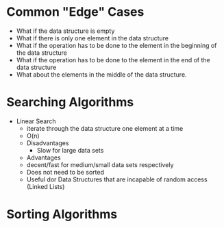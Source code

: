 # Common "Edge" Cases

- What if the data structure is empty
- What if there is only one element in the data structure
- What if the operation has to be done to the element in the beginning of the data structure
- What if the operation has to be done to the element  in the end of the data structure
- What about the elements in the middle of the data structure.
# Searching Algorithms

- Linear Search
	- iterate through the data structure one element at a time
	- O(n)
	- Disadvantages
		- Slow for large data sets
	- Advantages
	- decent/fast for medium/small data sets respectively
	- Does not need to be sorted
	- Useful dor Data Structures that are incapable of random access (Linked Lists)

# Sorting Algorithms